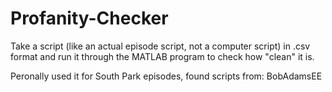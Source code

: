 # Profanity-Checker
Take a script (like an actual episode script, not a computer script) in .csv format and run it through the MATLAB program to check how "clean" it is. 

Peronally used it for South Park episodes, found scripts from: BobAdamsEE
